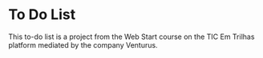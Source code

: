 # To Do List
This to-do list is a project from the Web Start course on the TIC Em Trilhas platform mediated by the company Venturus.
